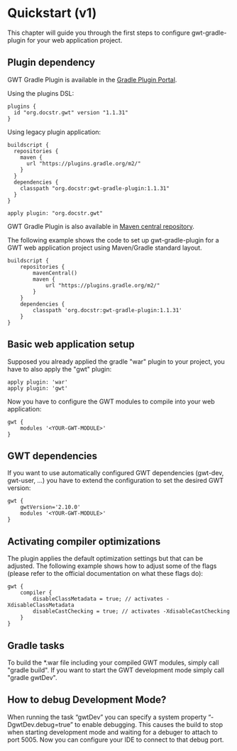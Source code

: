 # Quickstart (v1)

This chapter will guide you through the first steps to configure gwt-gradle-plugin for your web application project.

## Plugin dependency

GWT Gradle Plugin is available in the [Gradle Plugin Portal](https://plugins.gradle.org/plugin/org.docstr.gwt).

Using the plugins DSL:

```
plugins {
  id "org.docstr.gwt" version "1.1.31"
}
```

Using legacy plugin application:

```
buildscript {
  repositories {
    maven {
      url "https://plugins.gradle.org/m2/"
    }
  }
  dependencies {
    classpath "org.docstr:gwt-gradle-plugin:1.1.31"
  }
}

apply plugin: "org.docstr.gwt"
```

GWT Gradle Plugin is also available in [Maven central repository](http://search.maven.org/#search%7Cga%7C1%7Cg%3A%22org.docstr%22%20AND%20a%3A%22gwt-gradle-plugin%22).

The following example shows the code to set up gwt-gradle-plugin for a GWT web application project using Maven/Gradle standard layout.

    buildscript {
        repositories {
            mavenCentral()
            maven {
                url "https://plugins.gradle.org/m2/"
            }
        }
        dependencies {
            classpath 'org.docstr:gwt-gradle-plugin:1.1.31'
        }
    }


## Basic web application setup

Supposed you already applied the gradle "war" plugin to your project, you have to also apply the "gwt" plugin:

```
apply plugin: 'war'
apply plugin: 'gwt'
```

Now you have to configure the GWT modules to compile into your web application:

```
gwt {
    modules '<YOUR-GWT-MODULE>'
}
```

## GWT dependencies

If you want to use automatically configured GWT dependencies (gwt-dev, gwt-user, ...) you have to extend the configuration to set the desired GWT version:

```
gwt {
    gwtVersion='2.10.0'
    modules '<YOUR-GWT-MODULE>'
}
```

## Activating compiler optimizations

The plugin applies the default optimization settings but that can be adjusted. The following example shows how to adjust some of the flags (please refer to the official documentation on what these flags do):

```
gwt {
    compiler {
        disableClassMetadata = true; // activates -XdisableClassMetadata
        disableCastChecking = true; // activates -XdisableCastChecking
    }
}
```

## Gradle tasks

To build the *.war file including your compiled GWT modules, simply call "gradle build". If you want to start the GWT development mode simply call "gradle gwtDev".

## How to debug Development Mode?

When running the task “gwtDev” you can specify a system property “-DgwtDev.debug=true” to enable debugging. This causes the build to stop when starting development mode and waiting for a debuger to attach to port 5005. Now you can configure your IDE to connect to that debug port.
